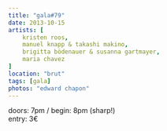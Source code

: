 ```yaml
---
title: "gala#79"
date: 2013-10-15
artists: [
    kristen roos,
    manuel knapp & takashi makino,
    brigitta bödenauer & susanna gartmayer,
    maria chavez
]
location: "brut"
tags: [gala]
photos: "edward chapon"
---
```

doors: 7pm / begin: 8pm (sharp!)  
entry: 3€
